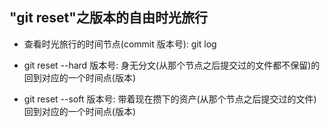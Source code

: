 ## "git reset"之版本的自由时光旅行

- 查看时光旅行的时间节点(commit 版本号): git log

- git reset --hard 版本号: 身无分文(从那个节点之后提交过的文件都不保留)的回到对应的一个时间点(版本)

- git reset --soft 版本号: 带着现在攒下的资产(从那个节点之后提交过的文件)回到对应的一个时间点(版本)
